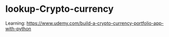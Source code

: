 # lookup-Crypto-currency

Learning: https://www.udemy.com/build-a-crypto-currency-portfolio-app-with-python
